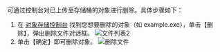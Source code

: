 可通过控制台对已上传至存储桶的对象进行删除。具体步骤如下：

1. 在 [对象存储控制台](http://console.tce.fsphere.cn/cos5) 找到您想要删除的对象（如 example.exe），单击【删除】，弹出删除文件对话框。
![文件列表2](https://mc.qcloudimg.com/static/img/18ed2294f880e3e886fc0159d91a52d4/image.png)
2. 单击【确定】即可删除对象。
![删除文件](https://mc.qcloudimg.com/static/img/64f8af1bef55d4a613db5d519bf8c931/image.png)
